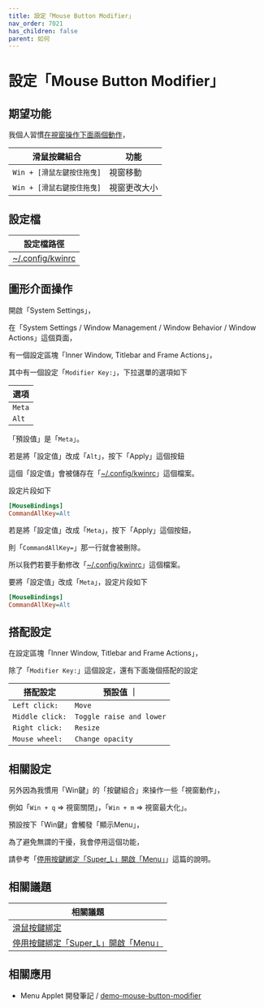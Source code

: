 ```yaml
---
title: 設定「Mouse Button Modifier」
nav_order: 7021
has_children: false
parent: 如何
---
```



# 設定「Mouse Button Modifier」




## 期望功能

我個人習慣[在視窗操作下面兩個動作](https://samwhelp.github.io/note-about-endeavouros-kde-plasma/read/config/mousebind.html#視窗內容區塊)，

| 滑鼠按鍵組合                |  功能                   |
| --------------------------- | ----------------------- |
| `Win + [滑鼠左鍵按住拖曳]`  | 視窗移動                |
| `Win + [滑鼠右鍵按住拖曳]`  | 視窗更改大小            |




## 設定檔

| 設定檔路徑 |
| --- |
| [~/.config/kwinrc](https://github.com/samwhelp/endeavouros-kde-plasma-adjustment/blob/main/prototype/main/kde-config/locale/en_us/Breeze-Dark/asset/overlay/etc/skel/.config/kwinrc#L46-L47) |




## 圖形介面操作

開啟「System Settings」，

在「System Settings / Window Management / Window Behavior / Window Actions」這個頁面，

有一個設定區塊「Inner Window, Titlebar and Frame Actions」，


其中有一個設定「`Modifier Key:`」，下拉選單的選項如下

| 選項  |
| ---- |
| `Meta` |
| `Alt`  |

「預設值」是「`Meta`」。

若是將「設定值」改成「`Alt`」，按下「Apply」這個按鈕

這個「設定值」會被儲存在「[~/.config/kwinrc](https://github.com/samwhelp/endeavouros-kde-plasma-adjustment/blob/main/prototype/main/kde-config/locale/en_us/Breeze-Dark/asset/overlay/etc/skel/.config/kwinrc#L46-L47)」這個檔案。

設定片段如下

``` ini
[MouseBindings]
CommandAllKey=Alt
```

若是將「設定值」改成「`Meta`」，按下「Apply」這個按鈕，

則「`CommandAllKey=`」那一行就會被刪除。


所以我們若要手動修改「[~/.config/kwinrc](https://github.com/samwhelp/endeavouros-kde-plasma-adjustment/blob/main/prototype/main/kde-config/locale/en_us/Breeze-Dark/asset/overlay/etc/skel/.config/kwinrc#L46-L47)」這個檔案。

要將「設定值」改成「`Meta`」，設定片段如下

``` ini
[MouseBindings]
CommandAllKey=Alt
```




## 搭配設定

在設定區塊「Inner Window, Titlebar and Frame Actions」，

除了「`Modifier Key:`」這個設定，還有下面幾個搭配的設定

| 搭配設定           | 預設值                    ｜
| ---------------- | ------------------------- |
| `Left click:`    | `Move`                    |
| `Middle click:`  | `Toggle raise and lower`  |
| `Right click:`   | `Resize`                  |
| `Mouse wheel:`   | `Change opacity`          |




## 相關設定

另外因為我慣用「Win鍵」的「按鍵組合」來操作一些「視窗動作」，

例如「`Win + q` => 視窗關閉」，「`Win + m` => 視窗最大化」。

預設按下「Win鍵」會觸發「顯示Menu」，

為了避免無謂的干擾，我會停用這個功能，

請參考「[停用按鍵綁定「Super_L」開啟「Menu」](https://samwhelp.github.io/note-about-endeavouros-kde-plasma/read/howto/disable-keybind-open-menu.html)」這篇的說明。




## 相關議題

| 相關議題 |
| ------- |
| [滑鼠按鍵綁定](https://samwhelp.github.io/note-about-endeavouros-kde-plasma/read/config/mousebind.html#視窗內容區塊) |
| [停用按鍵綁定「Super_L」開啟「Menu」](https://samwhelp.github.io/note-about-endeavouros-kde-plasma/read/howto/disable-keybind-open-menu.html) |




## 相關應用

* Menu Applet 開發筆記 / [demo-mouse-button-modifier](https://samwhelp.github.io/note-about-menu-applet/read/demo/demo-mouse-button-modifier.html#cinnamon)
